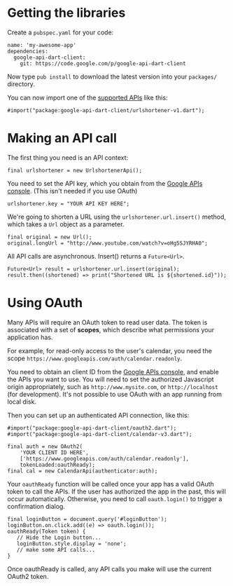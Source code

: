 # Getting the libraries #

Create a `pubspec.yaml` for your code:
```
name: 'my-awesome-app'
dependencies:
  google-api-dart-client:
    git: https://code.google.com/p/google-api-dart-client
```

Now type `pub install` to download the latest version into your `packages/` directory.

You can now import one of the [supported APIs](APIs.md) like this:
```
#import("package:google-api-dart-client/urlshortener-v1.dart");
```

# Making an API call #

The first thing you need is an API context:
```
final urlshortener = new UrlshortenerApi();
```
You need to set the API key, which you obtain from the [Google APIs console](https://code.google.com/apis/console/). (This isn't needed if you use OAuth)
```
urlshortener.key = "YOUR API KEY HERE";
```
We're going to shorten a URL using the `urlshortener.url.insert()` method, which takes a `Url` object as a parameter.
```
final original = new Url();
original.longUrl = "http://www.youtube.com/watch?v=oHg5SJYRHA0";
```
All API calls are asynchronous. Insert() returns a `Future<Url>`.
```
Future<Url> result = urlshortener.url.insert(original);
result.then((shortened) => print("Shortened URL is ${shortened.id}"));
```

# Using OAuth #

Many APIs will require an OAuth token to read user data. The token is associated with a set of **scopes**, which describe what permissions your application has.

For example, for read-only access to the user's calendar, you need the scope `https://www.googleapis.com/auth/calendar.readonly`.

You need to obtain an client ID from the [Google APIs console](https://code.google.com/apis/console/), and enable the APIs you want to use. You will need to set the authorized Javascript origin appropriately, such as `http://www.mysite.com`, or `http://localhost` (for development). It's not possible to use OAuth with an app running from local disk.

Then you can set up an authenticated API connection, like this:

```
#import("package:google-api-dart-client/oauth2.dart");
#import("package:google-api-dart-client/calendar-v3.dart");

final auth = new OAuth2(
    'YOUR CLIENT ID HERE',
    ['https://www.googleapis.com/auth/calendar.readonly'],
    tokenLoaded:oauthReady);
final cal = new CalendarApi(authenticator:auth);
```

Your `oauthReady` function will be called once your app has a valid OAuth token to call the APIs. If the user has authorized the app in the past, this will occur automatically. Otherwise, you need to call `oauth.login()` to trigger a confirmation dialog.

```
final loginButton = document.query('#loginButton');
loginButton.on.click.add((e) => oauth.login());
oauthReady(Token token) {
   // Hide the Login button...
   loginButton.style.display = 'none';
   // make some API calls...
}
```

Once oauthReady is called, any API calls you make will use the current OAuth2 token.